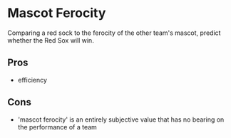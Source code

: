# Mascot Ferocity

Comparing a red sock to the ferocity of the other team's mascot, predict whether the Red Sox will win.

## Pros

- efficiency

## Cons

- 'mascot ferocity' is an entirely subjective value that has no bearing on the performance of a team

